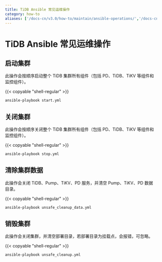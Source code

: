 ```yaml
---
title: TiDB Ansible 常见运维操作
category: how-to
aliases: ['/docs-cn/v3.0/how-to/maintain/ansible-operations/','/docs-cn/op-guide/ansible-operation/']
---
```


# TiDB Ansible 常见运维操作

## 启动集群

此操作会按顺序启动整个 TiDB 集群所有组件（包括 PD、TiDB、TiKV 等组件和监控组件）。

{{< copyable "shell-regular" >}}

```bash
ansible-playbook start.yml
```

## 关闭集群

此操作会按顺序关闭整个 TiDB 集群所有组件（包括 PD、TiDB、TiKV 等组件和监控组件）。

{{< copyable "shell-regular" >}}

```bash
ansible-playbook stop.yml
```

## 清除集群数据

此操作会关闭 TiDB、Pump、TiKV、PD 服务，并清空 Pump、TiKV、PD 数据目录。

{{< copyable "shell-regular" >}}

```bash
ansible-playbook unsafe_cleanup_data.yml
```

## 销毁集群

此操作会关闭集群，并清空部署目录，若部署目录为挂载点，会报错，可忽略。

{{< copyable "shell-regular" >}}

```bash
ansible-playbook unsafe_cleanup.yml
```
